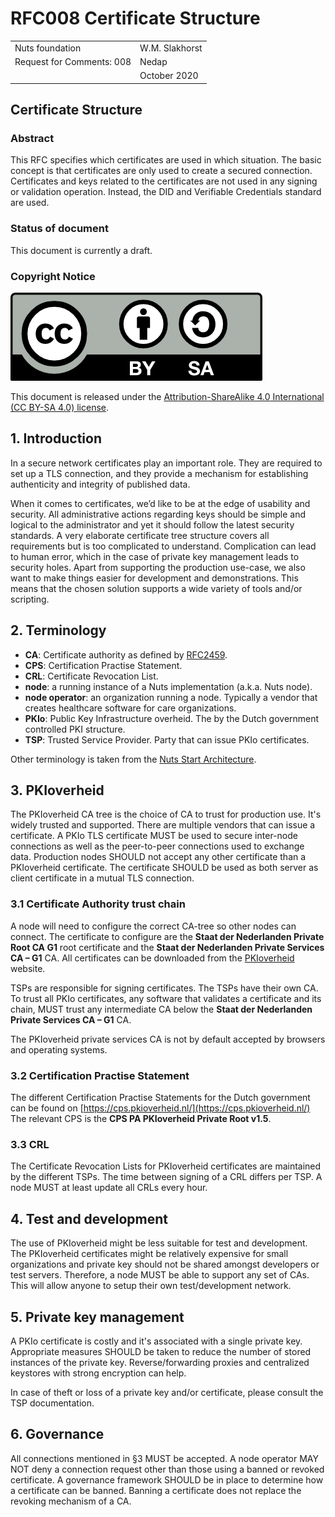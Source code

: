 # RFC008 Certificate Structure

|  |  |
| :--- | :--- |
| Nuts foundation | W.M. Slakhorst |
| Request for Comments: 008 | Nedap |
|  | October 2020 |

## Certificate Structure

### Abstract

This RFC specifies which certificates are used in which situation. The basic concept is that certificates are only used to create a secured connection. Certificates and keys related to the certificates are not used in any signing or validation operation. Instead, the DID and Verifiable Credentials standard are used.

### Status of document

This document is currently a draft.

### Copyright Notice

![](../.gitbook/assets/license.png)

This document is released under the [Attribution-ShareAlike 4.0 International \(CC BY-SA 4.0\) license](https://creativecommons.org/licenses/by-sa/4.0/).

## 1.  Introduction

In a secure network certificates play an important role. They are required to set up a TLS connection, and they provide a mechanism for establishing authenticity and integrity of published data.

When it comes to certificates, we’d like to be at the edge of usability and security. All administrative actions regarding keys should be simple and logical to the administrator and yet it should follow the latest security standards. A very elaborate certificate tree structure covers all requirements but is too complicated to understand. Complication can lead to human error, which in the case of private key management leads to security holes. Apart from supporting the production use-case, we also want to make things easier for development and demonstrations. This means that the chosen solution supports a wide variety of tools and/or scripting.

## 2. Terminology

* **CA**: Certificate authority as defined by [RFC2459](https://tools.ietf.org/html/rfc2459).
* **CPS**: Certification Practise Statement.
* **CRL**: Certificate Revocation List. 
* **node**: a running instance of a Nuts implementation \(a.k.a. Nuts node\).
* **node operator**: an organization running a node. Typically a vendor that creates healthcare software for care organizations.
* **PKIo**: Public Key Infrastructure overheid. The by the Dutch government controlled PKI structure.
* **TSP**: Trusted Service Provider. Party that can issue PKIo certificates. 

Other terminology is taken from the [Nuts Start Architecture](rfc001-nuts-start-architecture.md#nuts-start-architecture).

## 3. PKIoverheid

The PKIoverheid CA tree is the choice of CA to trust for production use. It's widely trusted and supported. There are multiple vendors that can issue a certificate. A PKIo TLS certificate MUST be used to secure inter-node connections as well as the peer-to-peer connections used to exchange data. Production nodes SHOULD not accept any other certificate than a PKIoverheid certificate. The certificate SHOULD be used as both server as client certificate in a mutual TLS connection.

### 3.1 Certificate Authority trust chain

A node will need to configure the correct CA-tree so other nodes can connect. The certificate to configure are the **Staat der Nederlanden Private Root CA G1** root certificate and the **Staat der Nederlanden Private Services CA – G1** CA. All certificates can be downloaded from the [PKIoverheid](https://cert.pkioverheid.nl/cert-pkioverheid-nl.htm) website.

TSPs are responsible for signing certificates. The TSPs have their own CA. To trust all PKIo certificates, any software that validates a certificate and its chain, MUST trust any intermediate CA below the **Staat der Nederlanden Private Services CA – G1** CA.

The PKIoverheid private services CA is not by default accepted by browsers and operating systems.

### 3.2 Certification Practise Statement

The different Certification Practise Statements for the Dutch government can be found on [https://cps.pkioverheid.nl/](https://cps.pkioverheid.nl/) The relevant CPS is the **CPS PA PKIoverheid Private Root v1.5**.

### 3.3 CRL

The Certificate Revocation Lists for PKIoverheid certificates are maintained by the different TSPs. The time between signing of a CRL differs per TSP. A node MUST at least update all CRLs every hour.

## 4. Test and development

The use of PKIoverheid might be less suitable for test and development. The PKIoverheid certificates might be relatively expensive for small organizations and private key should not be shared amongst developers or test servers. Therefore, a node MUST be able to support any set of CAs. This will allow anyone to setup their own test/development network.

## 5. Private key management

A PKIo certificate is costly and it's associated with a single private key. Appropriate measures SHOULD be taken to reduce the number of stored instances of the private key. Reverse/forwarding proxies and centralized keystores with strong encryption can help.

In case of theft or loss of a private key and/or certificate, please consult the TSP documentation.

## 6. Governance

All connections mentioned in §3 MUST be accepted. A node operator MAY NOT deny a connection request other than those using a banned or revoked certificate. 
A governance framework SHOULD be in place to determine how a certificate can be banned.
Banning a certificate does not replace the revoking mechanism of a CA.

